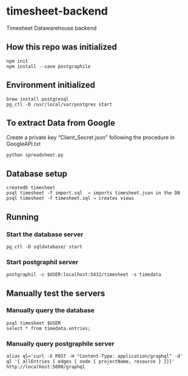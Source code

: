 ﻿# timesheet-backend

Timesheet Datawarehouse backend


## How this repo was initialized

```
npm init
npm install --save postgraphile
```

## Environment initialized

```
brew install postgresql
pg_ctl -D /usr/local/var/postgres start
``` 

## To extract Data from Google

Create a private key “Client_Secret.json” following the procedure in  GoogleAPI.txt
```
python spreadsheet.py 
``` 

## Database setup

```
createdb timesheet
psql timesheet -f import.sql  → imports timesheet.json in the DB
psql timesheet -f timesheet.sql → creates views
```
## Running


### Start the database server

    pg_ctl -D sqldatabase/ start

### Start postgraphil server 

    postgraphil -c $USER:localhost:5432/timesheet -s timedata

## Manually test the servers

### Manually query the database

    psql timesheet $USER
    select * from timedata.entries;

### Manually query postgraphile server

    alias ql='curl -X POST -H "Content-Type: application/graphql" -d'
    ql '{ allEntries { edges { node { projectName, resource } }}}' http://localhost:5000/graphql